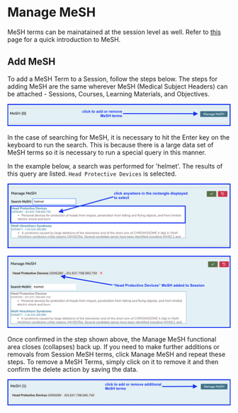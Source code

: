 # Manage MeSH 

MeSH terms can be mainatained at the session level as well. Refer to [this](https://iliosproject.gitbook.io/ilios-user-guide/additional-information/mesh) page for a quick introduction to MeSH.

## Add MeSH

To add a MeSH Term to a Session, follow the steps below. The steps for adding MeSH are the same wherever MeSH (Medical Subject Headers) can be attached - Sessions, Courses, Learning Materials, and Objectives.

![click manage MeSH to start](../../images/session_edit/click_to_manage_mesh.png)

In the case of searching for MeSH, it is necessary to hit the Enter key on the keyboard to run the search. This is because there is a large data set of MeSH terms so it is necessary to run a special query in this manner.

In the example below, a search was performed for 'helmet'. The results of this query are listed. `Head Protective Devices` is selected.

![select MeSH to add to session](../../images/session_edit/select_MeSH_to_add_to_sess.png)

![MeSH added to session](../../images/session_edit/MeSH_added_to_session.png)

Once confirmed in the step shown above, the Manage MeSH functional area closes (collapses) back up. If you need to make further additions or removals from Session MeSH terms, click Manage MeSH and repeat these steps. To remove a MeSH Terms, simply click on it to remove it and then confirm the delete action by saving the data.

![more MeSH maintenance](../../images/session_edit/click_for_more_maintenance.png)

